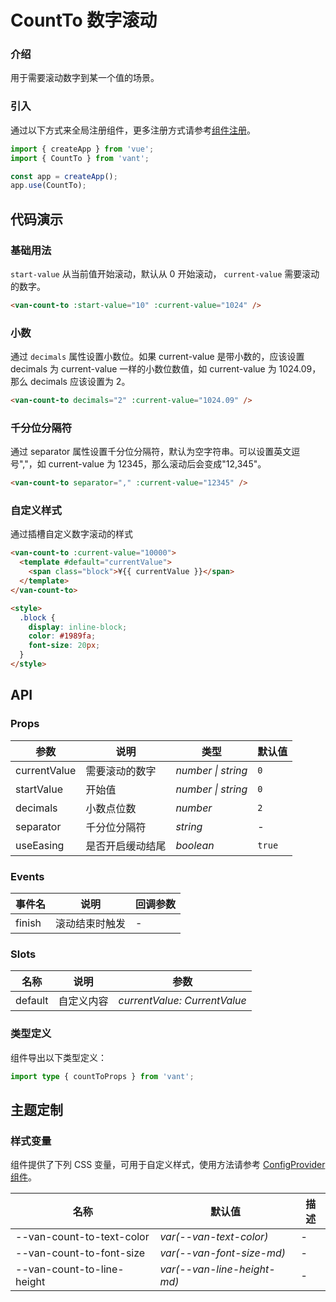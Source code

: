 # CountTo 数字滚动

### 介绍

用于需要滚动数字到某一个值的场景。

### 引入

通过以下方式来全局注册组件，更多注册方式请参考[组件注册](#/zh-CN/advanced-usage#zu-jian-zhu-ce)。

```js
import { createApp } from 'vue';
import { CountTo } from 'vant';

const app = createApp();
app.use(CountTo);
```

## 代码演示

### 基础用法

`start-value` 从当前值开始滚动，默认从 0 开始滚动， `current-value` 需要滚动的数字。

```html
<van-count-to :start-value="10" :current-value="1024" />
```

### 小数

通过 `decimals` 属性设置小数位。如果 current-value 是带小数的，应该设置 decimals 为 current-value 一样的小数位数值，如 current-value 为 1024.09，那么 decimals 应该设置为 2。

```html
<van-count-to decimals="2" :current-value="1024.09" />
```

### 千分位分隔符

通过 separator 属性设置千分位分隔符，默认为空字符串。可以设置英文逗号","，如 current-value 为 12345，那么滚动后会变成"12,345"。

```html
<van-count-to separator="," :current-value="12345" />
```

### 自定义样式

通过插槽自定义数字滚动的样式

```html
<van-count-to :current-value="10000">
  <template #default="currentValue">
    <span class="block">¥{{ currentValue }}</span>
  </template>
</van-count-to>

<style>
  .block {
    display: inline-block;
    color: #1989fa;
    font-size: 20px;
  }
</style>
```

## API

### Props

| 参数         | 说明             | 类型               | 默认值 |
| ------------ | ---------------- | ------------------ | ------ |
| currentValue | 需要滚动的数字   | _number \| string_ | `0`    |
| startValue   | 开始值           | _number \| string_ | `0`    |
| decimals     | 小数点位数       | _number_           | `2`    |
| separator    | 千分位分隔符     | _string_           | -      |
| useEasing    | 是否开启缓动结尾 | _boolean_          | `true` |

### Events

| 事件名 | 说明           | 回调参数 |
| ------ | -------------- | -------- |
| finish | 滚动结束时触发 | -        |

### Slots

| 名称    | 说明       | 参数                         |
| ------- | ---------- | ---------------------------- |
| default | 自定义内容 | _currentValue: CurrentValue_ |

### 类型定义

组件导出以下类型定义：

```ts
import type { countToProps } from 'vant';
```

## 主题定制

### 样式变量

组件提供了下列 CSS 变量，可用于自定义样式，使用方法请参考 [ConfigProvider 组件](#/zh-CN/config-provider)。

| 名称                       | 默认值                      | 描述 |
| -------------------------- | --------------------------- | ---- |
| --van-count-to-text-color  | _var(--van-text-color)_     | -    |
| --van-count-to-font-size   | _var(--van-font-size-md)_   | -    |
| --van-count-to-line-height | _var(--van-line-height-md)_ | -    |
